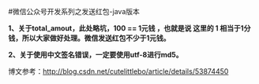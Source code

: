#微信公众号开发系列之发送红包-java版本


**1、关于total_amout，此处略坑，100 == 1元钱 ，也就是说 这里的 1 相当于1分钱，所以大家做好处理。微信发送红包不少于1元钱。**
	
**2、关于使用中文签名错误，一定要使用utf-8进行md5。**

博文参考：http://blog.csdn.net/cutelittlebo/article/details/53874450